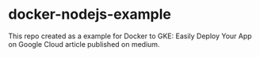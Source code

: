 # docker-nodejs-example
This repo created as a example for Docker to GKE: Easily Deploy Your App on Google Cloud article published on medium.
